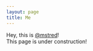 ```yaml
---
layout: page
title: Me
---
```


<p class="message">
  Hey, this is <a href="https://twitter.com/mstred">@mstred</a>!
  <br>
  This page is under construction!
</p>
